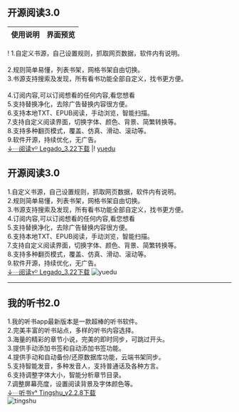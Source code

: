 ## 开源阅读3.0  
使用说明 | 界面预览 
---------|---------
! 1.自定义书源，自己设置规则，抓取网页数据，软件内有说明。<br />   
2.规则简单易懂，列表书架，网格书架自由切换。   <br />
3.书源支持搜索及发现，所有看书功能全部自定义，找书更方便。<br />   
4.订阅内容,可以订阅想看的任何内容,看您想看    <br />
5.支持替换净化，去除广告替换内容很方便。   <br />
6.支持本地TXT、EPUB阅读，手动浏览，智能扫描。  <br /> 
7.支持自定义阅读界面，切换字体、颜色、背景、简繁转换等。  <br />
8.支持多种翻页模式，覆盖、仿真、滑动、滚动等。  <br />
9.软件开源，持续优化，无广告。  <br />
[↓┈阅读ʏᴰ Legado_3.22下载](https://kunfei.lanzoui.com/b0f810h4b) |! [yuedu](https://raw.iqiq.io/liu673cn/book/main/img/yuedu.jpg)   




## 开源阅读3.0  
1.自定义书源，自己设置规则，抓取网页数据，软件内有说明。   
2.规则简单易懂，列表书架，网格书架自由切换。   
3.书源支持搜索及发现，所有看书功能全部自定义，找书更方便。   
4.订阅内容,可以订阅想看的任何内容,看您想看    
5.支持替换净化，去除广告替换内容很方便。   
6.支持本地TXT、EPUB阅读，手动浏览，智能扫描。   
7.支持自定义阅读界面，切换字体、颜色、背景、简繁转换等。  
8.支持多种翻页模式，覆盖、仿真、滑动、滚动等。  
9.软件开源，持续优化，无广告。  
[↓┈阅读ʏᴰ Legado_3.22下载](https://kunfei.lanzoui.com/b0f810h4b)
![yuedu](https://raw.iqiq.io/liu673cn/book/main/img/yuedu.jpg)   

------
## 我的听书2.0  
1.我的听书app最新版本是一款超棒的听书软件。   
2.完美丰富的听书站点，多样的听书内容选择。   
3.海量的精彩的章节小说，完美的即时同步，可跳过开头。  
3.提供手动添加书签和自动添加书签功能。   
4.提供手动和自动备份/还原数据库功能，云端书架同步。   
5.支持智能发音，多种发音人，支持普通话及各种方言。   
6.支持调整字体大小，智能分析章节目录。   
7.调整屏幕亮度，设置阅读背景及字体颜色等。   
[↓┈听书ʏˢ Tingshu_v2.2.8下载](https://pan.lanzoux.com/b873905)  
![tingshu](https://raw.iqiq.io/liu673cn/book/main/img/tingshu.jpg)   
